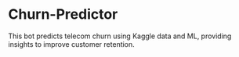 # Churn-Predictor
This bot predicts telecom churn using Kaggle data and ML, providing insights to improve customer retention.
